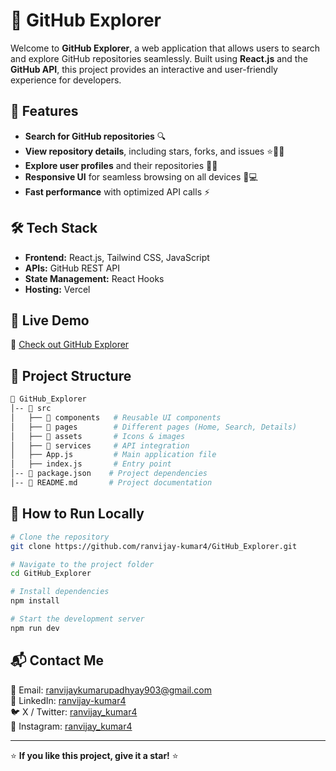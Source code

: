 # 🚀 GitHub Explorer

Welcome to **GitHub Explorer**, a web application that allows users to search and explore GitHub repositories seamlessly. Built using **React.js** and the **GitHub API**, this project provides an interactive and user-friendly experience for developers.

## 🌟 Features
- **Search for GitHub repositories** 🔍
- **View repository details**, including stars, forks, and issues ⭐🍴🐞
- **Explore user profiles** and their repositories 👤📂
- **Responsive UI** for seamless browsing on all devices 📱💻
- **Fast performance** with optimized API calls ⚡

## 🛠️ Tech Stack
- **Frontend:** React.js, Tailwind CSS, JavaScript
- **APIs:** GitHub REST API
- **State Management:** React Hooks
- **Hosting:** Vercel 

## 🎯 Live Demo
🔗 [Check out GitHub Explorer]([https://yourgithubexplorer.com](https://project-github-explorer.vercel.app/)) 

## 📂 Project Structure
```bash
📁 GitHub_Explorer
│-- 📂 src
│   ├── 📁 components   # Reusable UI components
│   ├── 📁 pages        # Different pages (Home, Search, Details)
│   ├── 📁 assets       # Icons & images
│   ├── 📂 services     # API integration
│   ├── App.js         # Main application file
│   ├── index.js       # Entry point
│-- 📄 package.json    # Project dependencies
│-- 📄 README.md       # Project documentation
```

## 🚀 How to Run Locally
```bash
# Clone the repository
git clone https://github.com/ranvijay-kumar4/GitHub_Explorer.git

# Navigate to the project folder
cd GitHub_Explorer

# Install dependencies
npm install

# Start the development server
npm run dev
```

## 📬 Contact Me
📧 Email: ranvijaykumarupadhyay903@gmail.com  
🔗 LinkedIn: [ranvijay-kumar4](https://www.linkedin.com/in/ranvijay-kumar4/)  
🐦 X / Twitter: [ranvijay_kumar4](https://x.com/ranvijay_kumar4)  
📸 Instagram: [ranvijay_kumar4](https://www.instagram.com/ranvijay_kumar4/)  

---

⭐ **If you like this project, give it a star!** ⭐

